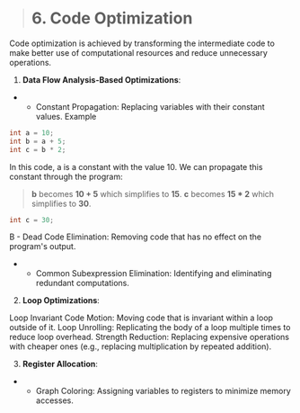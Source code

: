 > # 6. Code Optimization

Code optimization is achieved by transforming the intermediate code to make better use of computational resources and reduce unnecessary operations.

1. **Data Flow Analysis-Based Optimizations**:

- - Constant Propagation:
Replacing variables with their constant values.
Example
```C++
int a = 10;
int b = a + 5;
int c = b * 2;
```
In this code, a is a constant with the value 10. We can propagate this constant through the program:  
> **b** becomes **10 + 5** which simplifies to **15**.
> **c** becomes **15 * 2** which simplifies to **30**.
```C++
int c = 30;
```
B - Dead Code Elimination:
Removing code that has no effect on the program's output.
- - Common Subexpression Elimination:
Identifying and eliminating redundant computations.

2. **Loop Optimizations**:

Loop Invariant Code Motion:
Moving code that is invariant within a loop outside of it.
Loop Unrolling:
Replicating the body of a loop multiple times to reduce loop overhead.
Strength Reduction:
Replacing expensive operations with cheaper ones (e.g., replacing multiplication by repeated addition).

3. **Register Allocation**:

- - Graph Coloring:
Assigning variables to registers to minimize memory accesses.